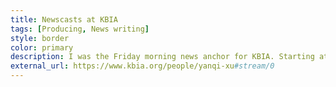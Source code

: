 ```yaml
---
title: Newscasts at KBIA
tags: [Producing, News writing]
style: border
color: primary
description: I was the Friday morning news anchor for KBIA. Starting at 5:30 am in the newsroom to bring our audience what they should be aware of in the city and statewide.
external_url: https://www.kbia.org/people/yanqi-xu#stream/0
---
```

